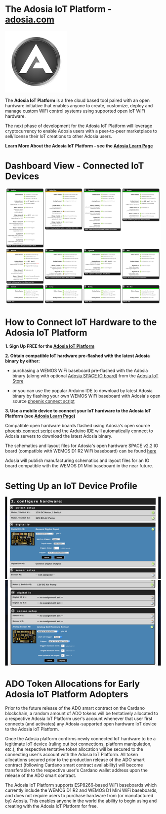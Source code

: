 # The Adosia IoT Platform - [adosia.com](https://adosia.com)

<img src='./images/adosia-icon-200.png' />

The **Adosia IoT Platform** is a free cloud based tool paired with an open hardware initiative that enables anyone to create, customize, deploy and manage custom WiFi control systems using supported open IoT WiFi hardware.

The next phase of development for the Adosia IoT Platform will leverage cryptocurrency to enable Adosia users with a peer-to-peer marketplace to sell/license their IoT creations to other Adosia users.

**Learn More About the Adosia IoT Platform - see the [Adosia Learn Page](https://adosia.com/faq.php)**


# Dashboard View - Connected IoT Devices
<img src='./images/iot_dashboard_1.png' />



# How to Connect IoT Hardware to the Adosia IoT Platform

**1. Sign Up FREE for the [Adosia IoT Platform](https://adosia.com)**


**2. Obtain compatible IoT hardware pre-flashed with the latest Adosia binary by either:**

  - purchasing a WEMOS WiFi baseboard pre-flashed with the Adosia binary (along with optional [Adosia SPACE IO board](https://adosia.io/product/adosia-iot-space-io-board-shield/)) from the [Adosia IoT Store](https://adosia.io)
 
  - or you can use the popular Arduino IDE to download by latest Adosia binary by flashing your own WEMOS WiFi baseboard with Adosia's open source [phoenix connect script](https://github.com/adosia/adosia-iot/tree/master/adosia_phoenix)


**3. Use a mobile device to connect your IoT hardware to the Adosia IoT Platform (see [Adosia Learn Page](https://adosia.com/faq.php))**
  

Compatible open hardware boards flashed using Adosia's open source [phoenix connect script](https://github.com/adosia/adosia-iot/tree/master/adosia_phoenix) and the Arduino IDE will automatically connect to Adosia servers to download the latest Adosia binary.

The schematics and layout files for Adosia's open hardware SPACE v2.2 IO board (compatible with WEMOS D1 R2 WiFi baseboard) can be found [here](https://github.com/adosia/adosia-iot/tree/master/SPACE_v2.2/hardware/IO_BOARD_WEMOS_D1R2)

Adosia will publish manufacturing schematics and layout files for an IO board compatible with the WEMOS D1 Mini baseboard in the near future.



# Setting Up an IoT Device Profile
<img src='./images/iot_dashboard_2.png' />
<img src='./images/iot_dashboard_3.png' />



# ADO Token Allocations for Early Adosia IoT Platform Adopters

Prior to the future release of the ADO smart contract on the Cardano blockchain, a random amount of ADO tokens will be tentatively allocated to a respective
Adosia IoT Platform user's account whenever that user first connects (and activates) any Adosia-supported open hardware IoT device to the Adosia IoT Platform.


Once the Adosia platform confirms newly connected IoT hardware to be a legitimate IoT device (ruling out bot connections, platform manipulation, etc.),
the respective tentative token allocation will be secured to the connecting user's account with the Adosia IoT Platform. All token allocations secured prior to the production release
of the ADO smart contract (following Cardano smart contract availability) will become transferable to the respective user's Cardano wallet address upon the release of the ADO smart contract.


The Adosia IoT Platform supports ESP8266-based WiFi baseboards which currently include the WEMOS D1 R2 and WEMOS D1 Mini WiFi baseboards,
and does not require users to purchase hardware from (or manufactured by) Adosia.  This enables anyone in the world the ability to begin using and creating with the Adosia IoT Platform for free.


